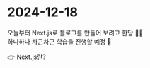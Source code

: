 # 2024-12-18

오늘부터 Next.js로 블로그를 만들어 보려고 한당 🦺🔧  
하나하나 차근차근 학습을 진행할 예정 💪

👉 [Next.js란?](/categories/javascript/nextjs/what-is-nextjs.md "Next.js란?")